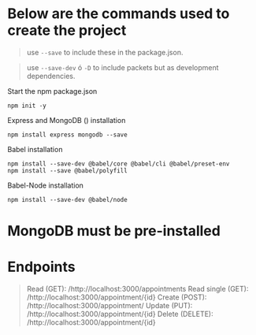 # Below are the commands used to create the project

>  use  `--save` to include these in the package.json.

>  use  `--save-dev` ó `-D` to include packets but as development dependencies.

Start the npm package.json

    npm init -y

Express and MongoDB () installation

    npm install express mongodb --save

Babel installation

    npm install --save-dev @babel/core @babel/cli @babel/preset-env
    npm install --save @babel/polyfill

Babel-Node installation

    npm install --save-dev @babel/node
    
 # MongoDB must be pre-installed
 
 # Endpoints
  
> Read (GET): /http://localhost:3000/appointments
> Read single (GET): /http://localhost:3000/appointment/{id}
> Create (POST): /http://localhost:3000/appointment/
> Update (PUT): /http://localhost:3000/appointment/{id}
> Delete (DELETE): /http://localhost:3000/appointment/{id}

